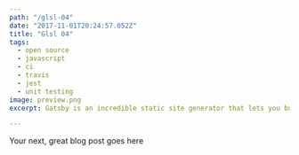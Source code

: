 ```yaml
---
path: "/glsl-04"
date: "2017-11-01T20:24:57.052Z"
title: "Glsl 04"
tags:
  - open source
  - javascript
  - ci
  - travis
  - jest
  - unit testing
image: preview.png
excerpt: Gatsby is an incredible static site generator that lets you build a static site that still has all the benefits expected from a modern web application. In this tutorial, we'll create a static blog, and get an in-depth look at Gatsby and its feature-set.

---
```


Your next, great blog post goes here
